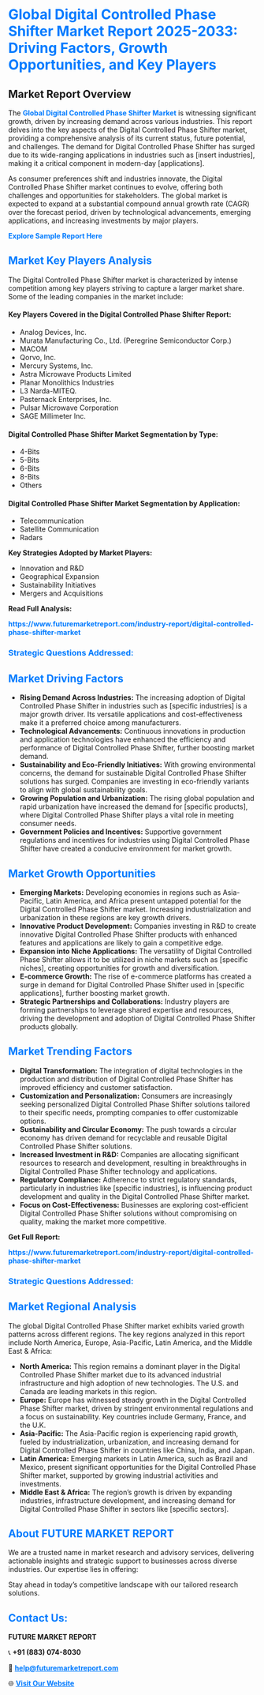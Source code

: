 <h1 style="color: #007BFF;">Global Digital Controlled Phase Shifter Market Report 2025-2033: Driving Factors, Growth Opportunities, and Key Players</h1>

<section id="overview">
<h2>Market Report Overview</h2>
<p>The <a href="https://www.futuremarketreport.com/industry-report/digital-controlled-phase-shifter-market" style="color: #007BFF; text-decoration: none;"><strong>Global Digital Controlled Phase Shifter Market</strong></a> is witnessing significant growth, driven by increasing demand across various industries. This report delves into the key aspects of the Digital Controlled Phase Shifter market, providing a comprehensive analysis of its current status, future potential, and challenges. The demand for Digital Controlled Phase Shifter has surged due to its wide-ranging applications in industries such as [insert industries], making it a critical component in modern-day [applications].</p>
<p>As consumer preferences shift and industries innovate, the Digital Controlled Phase Shifter market continues to evolve, offering both challenges and opportunities for stakeholders. The global market is expected to expand at a substantial compound annual growth rate (CAGR) over the forecast period, driven by technological advancements, emerging applications, and increasing investments by major players.</p>
</section>

<section id="overview">
<p><a href="https://www.futuremarketreport.com/request-sample/reportId=57576" style="color: #007BFF; text-decoration: none;"><strong>Explore Sample Report Here</strong></a></p>
</section>

<section id="key-players">
<h2 style="color: #007BFF;">Market Key Players Analysis</h2>
<p>The Digital Controlled Phase Shifter market is characterized by intense competition among key players striving to capture a larger market share. Some of the leading companies in the market include:</p>
<h4>Key Players Covered in the Digital Controlled Phase Shifter Report:</h4>
<ul><li>Analog Devices, Inc.</li><li>Murata Manufacturing Co., Ltd. (Peregrine Semiconductor Corp.)</li><li>MACOM</li><li>Qorvo, Inc.</li><li>Mercury Systems, Inc.</li><li>Astra Microwave Products Limited</li><li>Planar Monolithics Industries</li><li>L3 Narda-MITEQ.</li><li>Pasternack Enterprises, Inc.</li><li>Pulsar Microwave Corporation</li><li>SAGE Millimeter Inc.</li></ul>
<h4>Digital Controlled Phase Shifter Market Segmentation by Type:</h4>
<ul><li>4-Bits</li><li>5-Bits</li><li>6-Bits</li><li>8-Bits</li><li>Others</li></ul>

<h4>Digital Controlled Phase Shifter Market Segmentation by Application:</h4>
<ul><li>Telecommunication</li><li>Satellite Communication</li><li>Radars</li></ul>
<p><strong>Key Strategies Adopted by Market Players:</strong></p>
<ul>
<li>Innovation and R&D</li>
<li>Geographical Expansion</li>
<li>Sustainability Initiatives</li>
<li>Mergers and Acquisitions</li>
</ul>
</section>

<section>
<p><strong>Read Full Analysis: </strong></p><a href="https://www.futuremarketreport.com/industry-report/digital-controlled-phase-shifter-market" style="color: #007BFF; text-decoration: none;"><strong>https://www.futuremarketreport.com/industry-report/digital-controlled-phase-shifter-market</strong></a>
<h3 style="color: #007BFF;">Strategic Questions Addressed:</h3>
</section>

<section id="driving-factors">
<h2 style="color: #007BFF;">Market Driving Factors</h2>
<ul>
<li><strong>Rising Demand Across Industries:</strong> The increasing adoption of Digital Controlled Phase Shifter in industries such as [specific industries] is a major growth driver. Its versatile applications and cost-effectiveness make it a preferred choice among manufacturers.</li>
<li><strong>Technological Advancements:</strong> Continuous innovations in production and application technologies have enhanced the efficiency and performance of Digital Controlled Phase Shifter, further boosting market demand.</li>
<li><strong>Sustainability and Eco-Friendly Initiatives:</strong> With growing environmental concerns, the demand for sustainable Digital Controlled Phase Shifter solutions has surged. Companies are investing in eco-friendly variants to align with global sustainability goals.</li>
<li><strong>Growing Population and Urbanization:</strong> The rising global population and rapid urbanization have increased the demand for [specific products], where Digital Controlled Phase Shifter plays a vital role in meeting consumer needs.</li>
<li><strong>Government Policies and Incentives:</strong> Supportive government regulations and incentives for industries using Digital Controlled Phase Shifter have created a conducive environment for market growth.</li>
</ul>
</section>

<section id="growth-opportunities">
<h2 style="color: #007BFF;">Market Growth Opportunities</h2>
<ul>
<li><strong>Emerging Markets:</strong> Developing economies in regions such as Asia-Pacific, Latin America, and Africa present untapped potential for the Digital Controlled Phase Shifter market. Increasing industrialization and urbanization in these regions are key growth drivers.</li>
<li><strong>Innovative Product Development:</strong> Companies investing in R&D to create innovative Digital Controlled Phase Shifter products with enhanced features and applications are likely to gain a competitive edge.</li>
<li><strong>Expansion into Niche Applications:</strong> The versatility of Digital Controlled Phase Shifter allows it to be utilized in niche markets such as [specific niches], creating opportunities for growth and diversification.</li>
<li><strong>E-commerce Growth:</strong> The rise of e-commerce platforms has created a surge in demand for Digital Controlled Phase Shifter used in [specific applications], further boosting market growth.</li>
<li><strong>Strategic Partnerships and Collaborations:</strong> Industry players are forming partnerships to leverage shared expertise and resources, driving the development and adoption of Digital Controlled Phase Shifter products globally.</li>
</ul>
</section>

<section id="trending-factors">
<h2 style="color: #007BFF;">Market Trending Factors</h2>
<ul>
<li><strong>Digital Transformation:</strong> The integration of digital technologies in the production and distribution of Digital Controlled Phase Shifter has improved efficiency and customer satisfaction.</li>
<li><strong>Customization and Personalization:</strong> Consumers are increasingly seeking personalized Digital Controlled Phase Shifter solutions tailored to their specific needs, prompting companies to offer customizable options.</li>
<li><strong>Sustainability and Circular Economy:</strong> The push towards a circular economy has driven demand for recyclable and reusable Digital Controlled Phase Shifter solutions.</li>
<li><strong>Increased Investment in R&D:</strong> Companies are allocating significant resources to research and development, resulting in breakthroughs in Digital Controlled Phase Shifter technology and applications.</li>
<li><strong>Regulatory Compliance:</strong> Adherence to strict regulatory standards, particularly in industries like [specific industries], is influencing product development and quality in the Digital Controlled Phase Shifter market.</li>
<li><strong>Focus on Cost-Effectiveness:</strong> Businesses are exploring cost-efficient Digital Controlled Phase Shifter solutions without compromising on quality, making the market more competitive.</li>
</ul>
</section>

<section>
<p><strong>Get Full Report: </strong></p><a href="https://www.futuremarketreport.com/industry-report/digital-controlled-phase-shifter-market" style="color: #007BFF; text-decoration: none;"><strong>https://www.futuremarketreport.com/industry-report/digital-controlled-phase-shifter-market</strong></a>
<h3 style="color: #007BFF;">Strategic Questions Addressed:</h3>
</section>


<section id="regional-analysis">
<h2 style="color: #007BFF;">Market Regional Analysis</h2>
<p>The global Digital Controlled Phase Shifter market exhibits varied growth patterns across different regions. The key regions analyzed in this report include North America, Europe, Asia-Pacific, Latin America, and the Middle East & Africa:</p>
<ul>
<li><strong>North America:</strong> This region remains a dominant player in the Digital Controlled Phase Shifter market due to its advanced industrial infrastructure and high adoption of new technologies. The U.S. and Canada are leading markets in this region.</li>
<li><strong>Europe:</strong> Europe has witnessed steady growth in the Digital Controlled Phase Shifter market, driven by stringent environmental regulations and a focus on sustainability. Key countries include Germany, France, and the U.K.</li>
<li><strong>Asia-Pacific:</strong> The Asia-Pacific region is experiencing rapid growth, fueled by industrialization, urbanization, and increasing demand for Digital Controlled Phase Shifter in countries like China, India, and Japan.</li>
<li><strong>Latin America:</strong> Emerging markets in Latin America, such as Brazil and Mexico, present significant opportunities for the Digital Controlled Phase Shifter market, supported by growing industrial activities and investments.</li>
<li><strong>Middle East & Africa:</strong> The region’s growth is driven by expanding industries, infrastructure development, and increasing demand for Digital Controlled Phase Shifter in sectors like [specific sectors].</li>
</ul>
</section>

<footer>
<h2 style="color: #007BFF;">About FUTURE MARKET REPORT</h2>
<p>We are a trusted name in market research and advisory services, delivering actionable insights and strategic support to businesses across diverse industries. Our expertise lies in offering:</p>

<p>Stay ahead in today’s competitive landscape with our tailored research solutions.</p>

<h2 style="color: #007BFF;">Contact Us:</h2>
<p><strong>FUTURE MARKET REPORT</strong></p>
<p>📞 <strong>+91 (883) 074-8030</strong></p>
<p>📧 <strong><a href="mailto:help@futuremarketreport.com" style="color: #007BFF;">help@futuremarketreport.com</a></strong></p>
<p>🌐 <strong><a href="https://www.futuremarketreport.com/" style="color: #007BFF;">Visit Our Website</a></strong></p>
</footer>